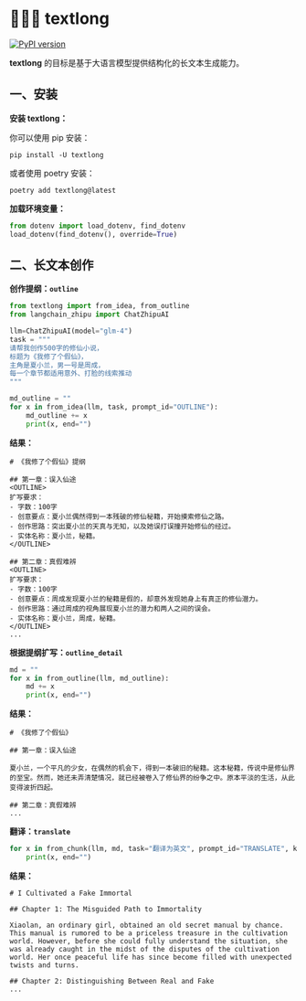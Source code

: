 # 🦜🦜🦜 textlong

[![PyPI version](https://img.shields.io/pypi/v/textlong.svg)](https://pypi.org/project/textlong/)

**textlong** 的目标是基于大语言模型提供结构化的长文本生成能力。

## 一、安装

**安装 textlong：**

你可以使用 pip 安装：

```
pip install -U textlong
```

或者使用 poetry 安装：

```
poetry add textlong@latest
```

**加载环境变量：**

```python
from dotenv import load_dotenv, find_dotenv
load_dotenv(find_dotenv(), override=True)
```

## 二、长文本创作

**创作提纲：`outline`**

```python
from textlong import from_idea, from_outline
from langchain_zhipu import ChatZhipuAI

llm=ChatZhipuAI(model="glm-4")
task = """
请帮我创作500字的修仙小说，
标题为《我修了个假仙》，
主角是夏小兰，男一号是周成，
每一个章节都适用意外、打脸的线索推动
"""

md_outline = ""
for x in from_idea(llm, task, prompt_id="OUTLINE"):
    md_outline += x
    print(x, end="")

```

**结果：**

```
# 《我修了个假仙》提纲

## 第一章：误入仙途
<OUTLINE>
扩写要求：
- 字数：100字
- 创意要点：夏小兰偶然得到一本残破的修仙秘籍，开始摸索修仙之路。
- 创作思路：突出夏小兰的天真与无知，以及她误打误撞开始修仙的经过。
- 实体名称：夏小兰，秘籍。
</OUTLINE>

## 第二章：真假难辨
<OUTLINE>
扩写要求：
- 字数：100字
- 创意要点：周成发现夏小兰的秘籍是假的，却意外发现她身上有真正的修仙潜力。
- 创作思路：通过周成的视角展现夏小兰的潜力和两人之间的误会。
- 实体名称：夏小兰，周成，秘籍。
</OUTLINE>
...
```

**根据提纲扩写：`outline_detail`**

```python
md = ""
for x in from_outline(llm, md_outline):
    md += x
    print(x, end="")
```

**结果：**

```
# 《我修了个假仙》

## 第一章：误入仙途

夏小兰，一个平凡的少女，在偶然的机会下，得到一本破旧的秘籍。这本秘籍，传说中是修仙界的至宝。然而，她还未弄清楚情况，就已经被卷入了修仙界的纷争之中。原本平淡的生活，从此变得波折四起。

## 第二章：真假难辨
...
```

**翻译：`translate`**

```python
for x in from_chunk(llm, md, task="翻译为英文", prompt_id="TRANSLATE", k=120):
    print(x, end="")
```

**结果：**

```
# I Cultivated a Fake Immortal

## Chapter 1: The Misguided Path to Immortality

Xiaolan, an ordinary girl, obtained an old secret manual by chance. This manual is rumored to be a priceless treasure in the cultivation world. However, before she could fully understand the situation, she was already caught in the midst of the disputes of the cultivation world. Her once peaceful life has since become filled with unexpected twists and turns.

## Chapter 2: Distinguishing Between Real and Fake
...
```
